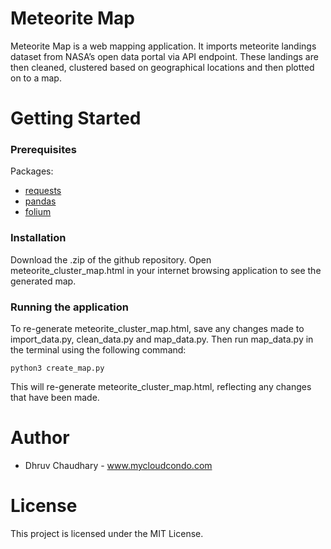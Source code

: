 # Meteorite Map

Meteorite Map is a web mapping application. It imports meteorite landings dataset from NASA’s open data portal via API endpoint. These landings are then cleaned, clustered based on geographical locations and then plotted on to a map.

# Getting Started

### Prerequisites

Packages:
* [requests](https://pypi.org/project/requests/)
* [pandas](https://pypi.org/project/pandas/) 
* [folium](https://pypi.org/project/folium/)  

### Installation

Download the .zip of the github repository. Open meteorite_cluster_map.html in your internet browsing application to see the generated map. 

### Running the application

To re-generate meteorite_cluster_map.html, save any changes made to import_data.py, clean_data.py and map_data.py. Then run map_data.py in the terminal using the following command:

```
python3 create_map.py
```
This will re-generate meteorite_cluster_map.html, reflecting any changes that have been made.

# Author
* Dhruv Chaudhary - www.mycloudcondo.com

# License
This project is licensed under the MIT License.
